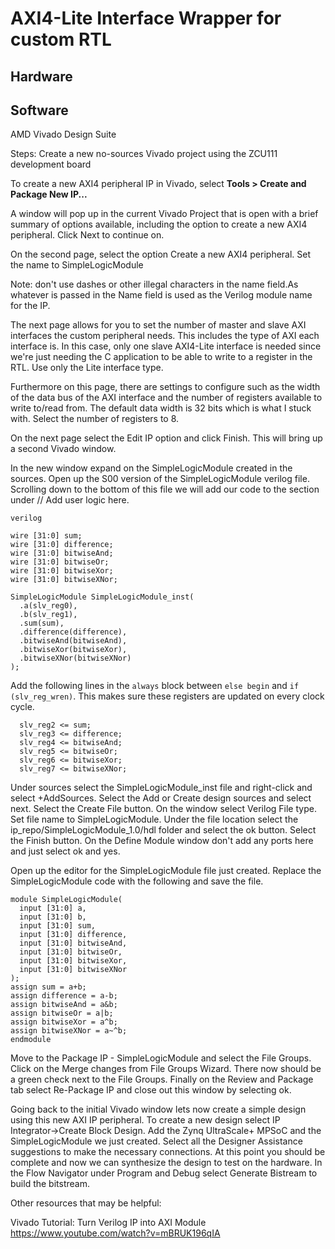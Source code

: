 

# AXI4-Lite Interface Wrapper for custom RTL

## Hardware

## Software
AMD Vivado Design Suite

Steps:
Create a new no-sources Vivado project using the ZCU111 development board

To create a new AXI4 peripheral IP in Vivado, select <b>Tools > Create and Package New IP...</b>

A window will pop up in the current Vivado Project that is open with a brief summary of options available, including the option to create a new AXI4 peripheral. Click Next to continue on.

On the second page, select the option Create a new AXI4 peripheral. Set the name to SimpleLogicModule

Note: don't use dashes or other illegal characters in the name field.As whatever is passed in the Name field is used as the Verilog module name for the IP.

The next page allows for you to set the number of master and slave AXI interfaces the custom peripheral needs. This includes the type of AXI each interface is. In this case, only one slave AXI4-Lite interface is needed since we're just needing the C application to be able to write to a register in the RTL. Use only the Lite interface type.

Furthermore on this page, there are settings to configure such as the width of the data bus of the AXI interface and the number of registers available to write to/read from. The default data width is 32 bits which is what I stuck with. Select the number of registers to 8.

On the next page select the Edit IP option and click Finish. This will bring up a second Vivado window.

In the new window expand on the SimpleLogicModule created in the sources. Open up the S00 version of the SimpleLogicModule verilog file. Scrolling down to the bottom of this file we will add our code to the section under // Add user logic here.

`verilog`

```
wire [31:0] sum;
wire [31:0] difference;
wire [31:0] bitwiseAnd;
wire [31:0] bitwiseOr;
wire [31:0] bitwiseXor;
wire [31:0] bitwiseXNor;

SimpleLogicModule SimpleLogicModule_inst(
  .a(slv_reg0),
  .b(slv_reg1),
  .sum(sum),
  .difference(difference),
  .bitwiseAnd(bitwiseAnd),
  .bitwiseXor(bitwiseXor),
  .bitwiseXNor(bitwiseXNor)
);
```
Add the following lines in the `always` block between `else begin` and `if (slv_reg_wren)`. This makes sure these registers are updated on every clock cycle.

```
  slv_reg2 <= sum;
  slv_reg3 <= difference;
  slv_reg4 <= bitwiseAnd;
  slv_reg5 <= bitwiseOr;
  slv_reg6 <= bitwiseXor;
  slv_reg7 <= bitwiseXNor;
```

Under sources select the SimpleLogicModule_inst file and right-click and select +AddSources. Select the Add or Create design sources and select next. Select the Create File button. On the window select Verilog File type. Set file name to SimpleLogicModule. Under the file location select the ip_repo/SimpleLogicModule_1.0/hdl folder and select the ok button. Select the Finish button. On the Define Module window don't add any ports here and just select ok and yes.

Open up the editor for the SimpleLogicModule file just created. Replace the SimpleLogicModule code with the following and save the file.

```
module SimpleLogicModule(
  input [31:0] a,
  input [31:0] b,
  input [31:0] sum,
  input [31:0] difference,
  input [31:0] bitwiseAnd,
  input [31:0] bitwiseOr,
  input [31:0] bitwiseXor,
  input [31:0] bitwiseXNor
);
assign sum = a+b;
assign difference = a-b;
assign bitwiseAnd = a&b;
assign bitwiseOr = a|b;
assign bitwiseXor = a^b;
assign bitwiseXNor = a~^b;
endmodule
```




Move to the Package IP - SimpleLogicModule and select the File Groups. Click on the Merge changes from File Groups Wizard. There now should be a green check next to the File Groups. Finally on the Review and Package tab select Re-Package IP and close out this window by selecting ok.

Going back to the initial Vivado window lets now create a simple design using this new AXI IP peripheral. To create a new design select IP Integrator->Create Block Design. Add the Zynq UltraScale+ MPSoC and the SimpleLogicModule we just created. Select all the Designer Assistance suggestions to make the necessary connections. At this point you should be complete and now we can synthesize the design to test on the hardware. In the Flow Navigator under Program and Debug select Generate Bistream to build the bitstream.




Other resources that may be helpful:

Vivado Tutorial: Turn Verilog IP into AXI Module \
https://www.youtube.com/watch?v=mBRUK196qIA
